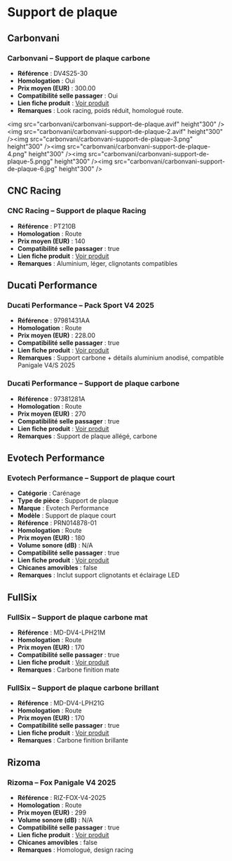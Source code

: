 # Support de plaque
## Carbonvani
### Carbonvani – Support de plaque carbone
- **Référence** : DV4S25-30
- **Homologation** : Oui
- **Prix moyen (EUR)** : 300.00
- **Compatibilité selle passager** : Oui
- **Lien fiche produit** : [Voir produit](https://www.carbonvani.com/en/product-page/porta-targa-9)
- **Remarques** : Look racing, poids réduit, homologué route.

<img src="carbonvani/carbonvani-support-de-plaque.avif" height"300" />
<img src="carbonvani/carbonvani-support-de-plaque-2.avif" height"300" /><img src="carbonvani/carbonvani-support-de-plaque-3.png" height"300" /><img src="carbonvani/carbonvani-support-de-plaque-4.png" height"300" /><img src="carbonvani/carbonvani-support-de-plaque-5.pngg" height"300" /><img src="carbonvani/carbonvani-support-de-plaque-6.jpg" height"300" />

## CNC Racing
### CNC Racing – Support de plaque Racing
- **Référence** : PT210B
- **Homologation** : Route
- **Prix moyen (EUR)** : 140
- **Compatibilité selle passager** : true
- **Lien fiche produit** : [Voir produit](https://www.cncracing.com/en/ducati/panigale-v4-s-2025)
- **Remarques** : Aluminium, léger, clignotants compatibles

## Ducati Performance 
### Ducati Performance – Pack Sport V4 2025
- **Référence** : 97981431AA
- **Homologation** : Route
- **Prix moyen (EUR)** : 228.00
- **Compatibilité selle passager** : true
- **Lien fiche produit** : [Voir produit](https://www.carbon4us.com/fr/detachees-et-consommables/587203-pack-d-accessoires-sport-ducati-performance-panigale-stf-v4-2025.html)
- **Remarques** : Support carbone + détails aluminium anodisé, compatible Panigale V4/S 2025

### Ducati Performance – Support de plaque carbone
- **Référence** : 97381281A
- **Homologation** : Route
- **Prix moyen (EUR)** : 270
- **Compatibilité selle passager** : true
- **Lien fiche produit** : [Voir produit](https://shop.ducati.com/fr/fr/accessoires/97381281A)
- **Remarques** : Support de plaque allégé, carbone

## Evotech Performance
### Evotech Performance – Support de plaque court

- **Catégorie** : Carénage
- **Type de pièce** : Support de plaque
- **Marque** : Evotech Performance
- **Modèle** : Support de plaque court
- **Référence** : PRN014878-01
- **Homologation** : Route
- **Prix moyen (EUR)** : 180
- **Volume sonore (dB)** : N/A
- **Compatibilité selle passager** : true
- **Lien fiche produit** : [Voir produit](https://evotech-performance.com/products/ep-tail-tidy-ducati-panigale-v4-v4s-v4r)
- **Chicanes amovibles** : false
- **Remarques** : Inclut support clignotants et éclairage LED

## FullSix
### FullSix – Support de plaque carbone mat
- **Référence** : MD-DV4-LPH21M
- **Homologation** : Route
- **Prix moyen (EUR)** : 170
- **Compatibilité selle passager** : true
- **Lien fiche produit** : [Voir produit](https://www.fullsixcarbon.com/product/license-plate-holder-ducati-panigale-v4-v4s-v4r-carbon-matte/)
- **Remarques** : Carbone finition mate

### FullSix – Support de plaque carbone brillant
- **Référence** : MD-DV4-LPH21G
- **Homologation** : Route
- **Prix moyen (EUR)** : 170
- **Compatibilité selle passager** : true
- **Lien fiche produit** : [Voir produit](https://www.fullsixcarbon.com/product/license-plate-holder-ducati-panigale-v4-v4s-v4r-carbon-gloss/)
- **Remarques** : Carbone finition brillante

## Rizoma
### Rizoma – Fox Panigale V4 2025
- **Référence** : RIZ-FOX-V4-2025
- **Homologation** : Route
- **Prix moyen (EUR)** : 299
- **Volume sonore (dB)** : N/A
- **Compatibilité selle passager** : true
- **Lien fiche produit** : [Voir produit](https://www.sport-classic.com/14666-top-bike-ducati-panigale-v4-2025)
- **Chicanes amovibles** : false
- **Remarques** : Homologué, design racing


